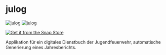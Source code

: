 # julog

[![julog](https://snapcraft.io/julog/badge.svg)](https://snapcraft.io/julog)
[![julog](https://snapcraft.io/julog/trending.svg?name=0)](https://snapcraft.io/julog)

[![Get it from the Snap Store](https://snapcraft.io/static/images/badges/en/snap-store-black.svg)](https://snapcraft.io/julog)

Applikation für ein digitales Dienstbuch der Jugendfeuerwehr, automatische Generierung eines Jahresberichts.
